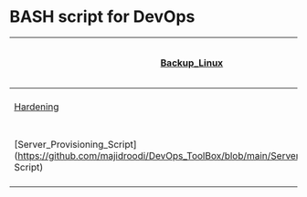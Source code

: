 # BASH script for DevOps 


| [Backup_Linux](https://github.com/majidroodi/DevOps_ToolBox/blob/main/Bash/Backup_Linux.sh) |  This script is for backing up a Linux server |
|--|--|
| [Hardening](https://github.com/majidroodi/DevOps_ToolBox/blob/main/Bash/hardening.sh) | This script is to make ssh more secure |
| [Server_Provisioning_Script](https://github.com/majidroodi/DevOps_ToolBox/blob/main/Server_Provisioning.sh Script) | This script is Automate server setup and configuration. |